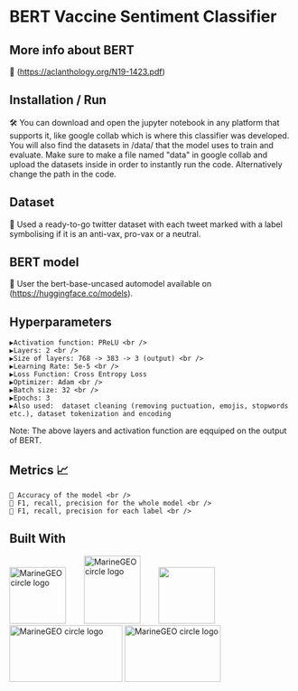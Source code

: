 # BERT Vaccine Sentiment Classifier

## More info about BERT
📖 (https://aclanthology.org/N19-1423.pdf)

## Installation / Run
🛠️ You can download and open the jupyter notebook in any platform that supports it, like google collab which is where this classifier was developed. You will also find the datasets in /data/ that the model uses to train and evaluate. Make sure to make a file named "data" in google collab and upload the datasets inside in order to instantly run the code. Alternatively change the path in the code.

## Dataset
📄 Used a ready-to-go twitter dataset with each tweet marked with a label symbolising if it is an anti-vax, pro-vax or a neutral.


## BERT model
🤖 User the bert-base-uncased automodel available on (https://huggingface.co/models).

## Hyperparameters
    ▶️Activation function: PReLU <br />
    ▶️Layers: 2 <br />
    ▶️Size of layers: 768 -> 383 -> 3 (output) <br />
    ▶️Learning Rate: 5e-5 <br />
    ▶️Loss Function: Cross Entropy Loss  
    ▶️Optimizer: Adam <br />
    ▶️Batch size: 32 <br /> 
    ▶️Epochs: 3
    ▶️Also used:  dataset cleaning (removing puctuation, emojis, stopwords etc.), dataset tokenization and encoding
Note: The above layers and activation function are eqquiped on the output of BERT.

## Metrics 📈
    🔸 Accuracy of the model <br />
    🔸 F1, recall, precision for the whole model <br />
    🔸 F1, recall, precision for each label <br />

 ## Built With
<p float="left">
<img src="https://upload.wikimedia.org/wikipedia/commons/thumb/c/c3/Python-logo-notext.svg/110px-Python-logo-notext.svg.png" alt="MarineGEO circle logo" style="height: 100px; width:100px;"/>  
&emsp;&emsp;<img src="https://upload.wikimedia.org/wikipedia/commons/thumb/1/10/PyTorch_logo_icon.svg/198px-PyTorch_logo_icon.svg.png" alt="MarineGEO circle logo" style="height: 120px; width:100px;"/>   <t />  
&emsp;&emsp;<img src="https://upload.wikimedia.org/wikipedia/commons/thumb/3/38/Jupyter_logo.svg/207px-Jupyter_logo.svg.png" style="height: 100px; width:100px;"/>
&emsp;&emsp;<img src="https://upload.wikimedia.org/wikipedia/commons/thumb/3/31/NumPy_logo_2020.svg/320px-NumPy_logo_2020.svg.png" alt="MarineGEO circle logo" style="height: 100px; width:200px;"/>
  <img src="https://upload.wikimedia.org/wikipedia/commons/thumb/d/d0/Google_Colaboratory_SVG_Logo.svg/320px-Google_Colaboratory_SVG_Logo.svg.png" alt="MarineGEO circle logo" style="height: 100px; width:170px;"/>

 </p>
